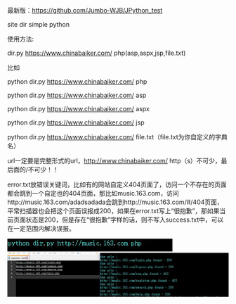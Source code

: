 最新版：https://github.com/Jumbo-WJB/JPython_test

site dir 
simple python


使用方法:


dir.py https://www.chinabaiker.com/ php(asp,aspx,jsp,file.txt)



比如


python dir.py https://www.chinabaiker.com/ php

python dir.py https://www.chinabaiker.com/ asp

python dir.py https://www.chinabaiker.com/ aspx


python dir.py https://www.chinabaiker.com/ jsp

python dir.py https://www.chinabaiker.com/ file.txt（file.txt为你自定义的字典名）



url一定要是完整形式的url，http://www.chinabaiker.com/  http（s）不可少，最后面的/不可少！！


error.txt放错误关键词，比如有的网站自定义404页面了，访问一个不存在的页面都会跳到一个自定也的404页面，那比如music.163.com，访问http://music.163.com/adadsadada会跳到http://music.163.com/#/404页面，平常扫描器也会把这个页面误报成200，如果在error.txt写上“很抱歉”，那如果当前页面状态是200，但是存在“很抱歉”字样的话，则不写入success.txt中，可以在一定范围内解决误报。


![](https://raw.githubusercontent.com/Jumbo-WJB/site-dir/master/QQ%E6%88%AA%E5%9B%BE20161008152610.jpg)
![](https://raw.githubusercontent.com/Jumbo-WJB/site-dir/master/QQ%E6%88%AA%E5%9B%BE20161008152437.jpg)
